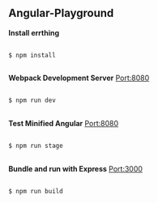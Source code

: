 ## Angular-Playground

__Install errthing__
```bash
  
$ npm install
  
```

__Webpack Development Server__ [Port:8080](http://localhost:8080/)
```bash
  
$ npm run dev
  
```

__Test Minified Angular__ [Port:8080](http://localhost:8080/)
```bash
  
$ npm run stage
  
```

__Bundle and run with Express__ [Port:3000](http://localhost:3000/)
```bash
  
$ npm run build
  
```
